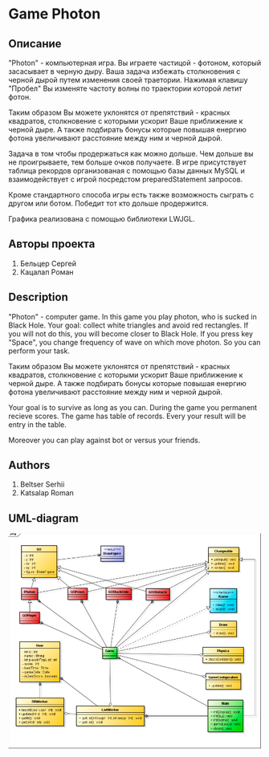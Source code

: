 # Game Photon

## Описание
<p>"Photon" - компьютерная игра. Вы играете частицой - фотоном, который засасывает в черную дыру.
Ваша задача избежать столкновения с черной дырой путем изменения своей траетории. 
Нажимая клавишу "Пробел" Вы изменяте частоту волны по траектории которой летит фотон.</p>
<p>Таким образом Вы можете уклонятся от препятствий - красных квадратов, столкновение с которыми 
ускорит Ваше приближение к черной дыре. А также подбирать бонусы которые повышая енергию фотона
увеличивают расстояние между ним и черной дырой. </p>
<p>Задача в том чтобы продержаться как можно дольше. Чем дольше вы не проигрываете, тем больше 
очков получаете. В игре присутствует таблица рекордов организованая с помощью базы данных MySQL
и взаимодействует с игрой посредстом preparedStatement запросов.</p>  
<p>Кроме стандартного способа игры есть также возможность сыграть с другом или ботом. Победит тот
кто дольше продержится.</p> 
<p>Графика реализована с помощью библиотеки LWJGL.</p>

## Авторы проекта
<ol>
<li>Бельцер Сергей</li>
<li>Кацалап Роман</li>
</ol>

## Description
<p>"Photon" - computer game. In this game you play photon, who is sucked in Black Hole.
Your goal: collect white triangles and avoid red rectangles.
If you will not do this, you will become closer to Black Hole. 
If you press key "Space", you change frequency of wave on which move photon.
So you can perform your task.</p>
<p>Таким образом Вы можете уклонятся от препятствий - красных квадратов, столкновение с которыми 
ускорит Ваше приближение к черной дыре. А также подбирать бонусы которые повышая енергию фотона
увеличивают расстояние между ним и черной дырой. </p>
<p>Your goal is to survive as long as you can. During the game you permanent recieve scores. 
The game has table of records. Every your result will be entry in the table. </p>
<p>Moreover you can play against bot or versus your friends.</p>

## Authors
<ol>
<li>Beltser Serhii</li>
<li>Katsalap Roman</li>
</ol>

## UML-diagram
![UML-diagram](https://github.com/Serega290696/Game-Photon/blob/master/UML%20cd.png?raw=true)
